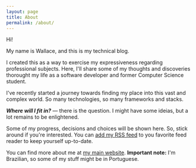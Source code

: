 ```yaml
---
layout: page
title: About
permalink: /about/
---
```


Hi!

My name is Wallace, and this is my technical blog.

I created this as a way to exercise my expressiveness regarding professional subjects.
Here, I'll share some of my thoughts and discoveries thorought my life as a software developer and former Computer Science student.

I've recently started a journey towards finding my place into this vast and complex world. So many technologies, so many frameworks and stacks.

**_Where will I fit in?_** — there is the question. I might have some ideias, but a lot remains to be enlightened.

Some of my progress, decisions and choices will be shown here. So, stick around if you're interested. You can [add my RSS feed](https://wallacemedeiros.com/blog/feed.xml) to you favorite feed reader to keep yourself up-to-date.

You can find more about me at [my main website](http://wallacemedeiros.com). **Important note:** I'm Brazilian, so some of my stuff might be in Portuguese.

